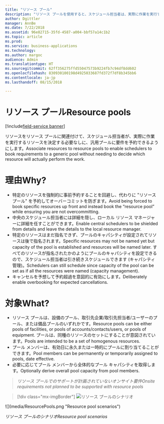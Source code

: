 ```yaml
---
title: "リソース プール"
description: "リソース プールを使用すると、スケジュール担当者は、実際に作業を実行するリソースを決定する必要なしに、汎用プールに作業を予約できます。"
author: Dgittler
manager: AnnBe
ms.date: 7/22/2018
ms.assetid: 96e82715-35fd-4587-a004-bbf57a14c1b2
ms.topic: article
ms.prod: 
ms.service: business-applications
ms.technology: 
ms.author: margoc
audience: Admin
ms.translationtype: HT
ms.sourcegitcommit: 62ff356275ffd55047573b9224fb7c94df8dd602
ms.openlocfilehash: 830930100198d4925033687fd372f7df8b345bb6
ms.contentlocale: ja-jp
ms.lasthandoff: 08/15/2018

---
```


#  <a name="resource-pools"></a><span data-ttu-id="03481-103">リソース プール</span><span class="sxs-lookup"><span data-stu-id="03481-103">Resource pools</span></span>

[!include[field-service banner](../../../includes/field-service.md)]



<span data-ttu-id="03481-104">リソースをリソース プールに関連付けて、スケジュール担当者が、実際に作業を実行するリソースを決定する必要なしに、汎用プールに要件を予約できるようにします。</span><span class="sxs-lookup"><span data-stu-id="03481-104">Associate resources to resource pools to enable schedulers to book requirements to a generic pool without needing to decide which resource will actually perform the work.</span></span>

# <a name="why"></a><span data-ttu-id="03481-105">理由</span><span class="sxs-lookup"><span data-stu-id="03481-105">Why?</span></span>

- <span data-ttu-id="03481-106">特定のリソースを強制的に事前予約することを回避し、代わりに "リソース プール" を予約してオーバーコミットを防ぎます。</span><span class="sxs-lookup"><span data-stu-id="03481-106">Avoid being forced to book specific resources up front and instead book the “resource pool” while ensuring you are not overcommitting.</span></span>
- <span data-ttu-id="03481-107">中央のスケジュール担当者には詳細を隠し、ローカル リソース マネージャーに詳細を任すことができます。</span><span class="sxs-lookup"><span data-stu-id="03481-107">Enable central schedulers to be shielded from details and leave the details to the local resource manager.</span></span>
- <span data-ttu-id="03481-108">特定のリソースはまだ指名できず、プールのキャパシティが設定されてリソースは後で指名されます。</span><span class="sxs-lookup"><span data-stu-id="03481-108">Specific resources may not be named yet but capacity of the pool is established and resources will be named later.</span></span> <span data-ttu-id="03481-109">すべてのリソースが指名されたかのようにプールのキャパシティを設定できるので、スケジュール担当者は引き続きスケジュールできます (キャパシティ管理)。</span><span class="sxs-lookup"><span data-stu-id="03481-109">Schedulers can still schedule since capacity of the pool can be set as if all the resources were named (capacity management).</span></span>
- <span data-ttu-id="03481-110">キャンセルを予想して予約超過を意図的に有効にします。</span><span class="sxs-lookup"><span data-stu-id="03481-110">Deliberately enable overbooking for expected cancellations.</span></span>

# <a name="what"></a><span data-ttu-id="03481-111">対象</span><span class="sxs-lookup"><span data-stu-id="03481-111">What?</span></span>

- <span data-ttu-id="03481-112">リソース プールは、設備のプール、取引先企業/取引先担当者/ユーザーのプール、または備品プールのいずれかです。</span><span class="sxs-lookup"><span data-stu-id="03481-112">Resource pools can be either pools of facilities, or pools of accounts/contacts/users, or pools of equipment.</span></span> <span data-ttu-id="03481-113">プールは、同種のリソースのセットにすることが意図されています。</span><span class="sxs-lookup"><span data-stu-id="03481-113">Pools are intended to be a set of homogenous resources.</span></span>
- <span data-ttu-id="03481-114">プール メンバーは、有効日に永久または一時的にプールに割り当てることができます。</span><span class="sxs-lookup"><span data-stu-id="03481-114">Pool members can be permanently or temporarily assigned to pools, date effective.</span></span>
- <span data-ttu-id="03481-115">必要に応じてプール メンバーから全体的なプール キャパシティを取得します。</span><span class="sxs-lookup"><span data-stu-id="03481-115">Optionally derive overall pool capacity from pool members.</span></span>

> <span data-ttu-id="03481-116">*リソース プールでのサポートが計画されていないオンサイト要件*</span><span class="sxs-lookup"><span data-stu-id="03481-116">*Onsite requirements not planned to be supported with resource pools*</span></span>

> [!div class="mx-imgBorder"]
> <span data-ttu-id="03481-117">![](media/ResourcePools.png "リソース プールのシナリオ")
<!-- picture --></span><span class="sxs-lookup"><span data-stu-id="03481-117">![](media/ResourcePools.png "Resource pool scenarios")
<!-- picture --></span></span>

<span data-ttu-id="03481-118">*リソース プールのシナリオ*</span><span class="sxs-lookup"><span data-stu-id="03481-118">*Resource pool scenarios*</span></span>

